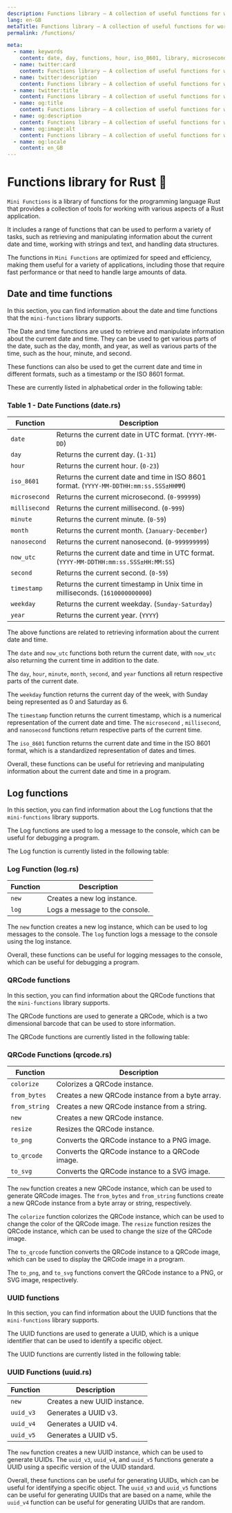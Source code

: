 ```yaml
---
description: Functions library — A collection of useful functions for working with various aspects of a Rust program
lang: en-GB
metaTitle: Functions library — A collection of useful functions for working with various aspects of a Rust program
permalink: /functions/

meta:
  - name: keywords
    content: date, day, functions, hour, iso_8601, library, microsecond, millisecond, mini-functions, minute, month, nanosecond, now_utc, rust, second, time, timestamp, utc, weekday, year
  - name: twitter:card
    content: Functions library — A collection of useful functions for working with various aspects of a Rust program
  - name: twitter:description
    content: Functions library — A collection of useful functions for working with various aspects of a Rust program
  - name: twitter:title
    content: Functions library — A collection of useful functions for working with various aspects of a Rust program
  - name: og:title
    content: Functions library — A collection of useful functions for working with various aspects of a Rust program
  - name: og:description
    content: Functions library — A collection of useful functions for working with various aspects of a Rust program
  - name: og:image:alt
    content: Functions library — A collection of useful functions for working with various aspects of a Rust program
  - name: og:locale
    content: en_GB
---
```


# Functions library for Rust 🦀

 `Mini Functions` is a library of functions for the programming language
 Rust that provides a collection of tools for working with various
 aspects of a Rust application.

 It includes a range of functions that can be used to perform a variety
 of tasks, such as retrieving and manipulating information about the
 current date and time, working with strings and text, and handling data
 structures.

 The functions in `Mini Functions` are optimized for speed and
 efficiency, making them useful for a variety of applications, including
 those that require fast performance or that need to handle large
 amounts of data.

## Date and time functions

In this section, you can find information about the date and time
functions that the `mini-functions` library supports.

The Date and time functions are used to retrieve and manipulate
information about the current date and time. They can be used to get
 various parts of the date, such as the day, month, and year, as well as
various parts of the time, such as the hour, minute, and second.

These functions can also be used to get the current date and time in
different formats, such as a timestamp or the ISO 8601 format.

These are currently listed in alphabetical order in the following table:

### Table 1 - Date Functions (date.rs)

| Function | Description |
| -------- | ----------- |
| `date` | Returns the current date in UTC format. (`YYYY-MM-DD`) |
| `day` | Returns the current day. (`1-31`) |
| `hour` | Returns the current hour. (`0-23`) |
| `iso_8601` | Returns the current date and time in ISO 8601 format. (`YYYY-MM-DDTHH:mm:ss.SSS±HHMM`) |
| `microsecond` | Returns the current microsecond. (`0-999999`) |
| `millisecond` | Returns the current millisecond. (`0-999`) |
| `minute` | Returns the current minute. (`0-59`) |
| `month` | Returns the current month. (`January-December`) |
| `nanosecond` | Returns the current nanosecond. (`0-999999999`) |
| `now_utc` | Returns the current date and time in UTC format. (`YYYY-MM-DDTHH:mm:ss.SSS±HH:MM:SS`) |
| `second` | Returns the current second. (`0-59`) |
| `timestamp` | Returns the current timestamp in Unix time in milliseconds. (`1610000000000`) |
| `weekday` | Returns the current weekday. (`Sunday-Saturday`) |
| `year` | Returns the current year. (`YYYY`) |

The above functions are related to retrieving information about the
current date and time.

The `date` and `now_utc` functions both return the current date, with
`now_utc` also returning the current time in addition to the date.

The `day`, `hour`, `minute`, `month`, `second`, and `year` functions all
return respective parts of the current date.

The `weekday` function returns the current day of the week, with Sunday
being represented as 0 and Saturday as 6.

The `timestamp` function returns the current timestamp, which is a
numerical representation of the current date and time. The `microsecond`
, `millisecond`, and `nanosecond` functions return respective parts of
the current time.

The `iso_8601` function returns the current date and time in the
ISO 8601 format, which is a standardized representation of dates and
times.

Overall, these functions can be useful for retrieving and manipulating
information about the current date and time in a program.

## Log functions

In this section, you can find information about the Log functions that
the `mini-functions` library supports.

The Log functions are used to log a message to the console, which can be
useful for debugging a program.

The Log function is currently listed in the following table:

### Log Function (log.rs)

| Function | Description |
| -------- | ----------- |
| `new` | Creates a new log instance. |
| `log` | Logs a message to the console. |

The `new` function creates a new log instance, which can be used to log
messages to the console. The `log` function logs a message to the
console using the log instance.

Overall, these functions can be useful for logging messages to the
console, which can be useful for debugging a program.

### QRCode functions

In this section, you can find information about the QRCode functions that
the `mini-functions` library supports.

The QRCode functions are used to generate a QRCode, which is a two
dimensional barcode that can be used to store information.

The QRCode functions are currently listed in the following table:

### QRCode Functions (qrcode.rs)

| Function | Description |
| -------- | ----------- |
| `colorize` | Colorizes a QRCode instance. |
| `from_bytes` | Creates a new QRCode instance from a byte array. |
| `from_string` | Creates a new QRCode instance from a string. |
| `new` | Creates a new QRCode instance. |
| `resize` | Resizes the QRCode instance. |
| `to_png` | Converts the QRCode instance to a PNG image. |
| `to_qrcode` | Converts the QRCode instance to a QRCode image. |
| `to_svg` | Converts the QRCode instance to a SVG image. |

The `new` function creates a new QRCode instance, which can be used to
generate QRCode images. The `from_bytes` and `from_string` functions
create a new QRCode instance from a byte array or string, respectively.

The `colorize` function colorizes the QRCode instance, which can be used
to change the color of the QRCode image. The `resize` function resizes
the QRCode instance, which can be used to change the size of the QRCode
image.

The `to_qrcode` function converts the QRCode instance to a QRCode image,
which can be used to display the QRCode image in a program.

The `to_png`, and `to_svg` functions convert the QRCode
instance to a PNG, or SVG image, respectively.

### UUID functions

In this section, you can find information about the UUID functions that
the `mini-functions` library supports.

The UUID functions are used to generate a UUID, which is a unique
identifier that can be used to identify a specific object.

The UUID functions are currently listed in the following table:

### UUID Functions (uuid.rs)

| Function | Description |
| -------- | ----------- |
| `new` | Creates a new UUID instance. |
| `uuid_v3` | Generates a UUID v3. |
| `uuid_v4` | Generates a UUID v4. |
| `uuid_v5` | Generates a UUID v5. |

The `new` function creates a new UUID instance, which can be used to
generate UUIDs. The `uuid_v3`, `uuid_v4`, and `uuid_v5` functions
generate a UUID using a specific version of the UUID standard.

Overall, these functions can be useful for generating UUIDs, which can
be useful for identifying a specific object. The `uuid_v3` and `uuid_v5`
functions can be useful for generating UUIDs that are based on a name,
while the `uuid_v4` function can be useful for generating UUIDs that are
random.
